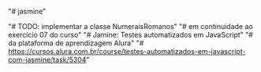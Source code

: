 "# jasmine" 

"# TODO: implementar a classe NumeraisRomanos"
"# em continuidade ao exercício 07 do curso"
"# Jamine: Testes automatizados em JavaScript"
"# da plataforma de aprendizagem Alura"
"# https://cursos.alura.com.br/course/testes-automatizados-em-javascript-com-jasmine/task/5304"
